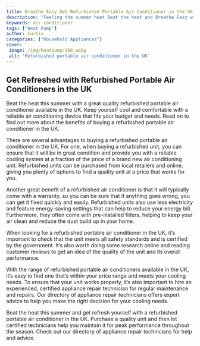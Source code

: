 ```yaml
---
title: Breathe Easy Get Refurbished Portable Air Conditioner in the UK
description: "Feeling the summer heat Beat the heat and Breathe Easy with refurbished Portable Air Conditioner Now Available in The UK Get yours today and stay cool all summer long"
keywords: air conditioner
tags: ["Heat Pump"]
author: Curtis
categories: ["Household Appliances"]
cover: 
 image: /img/heatpump/108.webp
 alt: 'Refurbished portable air conditioner in the UK'
---
```

## Get Refreshed with Refurbished Portable Air Conditioners in the UK 
Beat the heat this summer with a great quality refurbished portable air conditioner available in the UK. Keep yourself cool and comfortable with a reliable air conditioning device that fits your budget and needs. Read on to find out more about the benefits of buying a refurbished portable air conditioner in the UK. 

There are several advantages to buying a refurbished portable air conditioner in the UK. For one, when buying a refurbished unit, you can ensure that it will be in great condition and provide you with a reliable cooling system at a fraction of the price of a brand new air conditioning unit. Refurbished units can be purchased from local retailers and online, giving you plenty of options to find a quality unit at a price that works for you. 

Another great benefit of a refurbished air conditioner is that it will typically come with a warranty, so you can be sure that if anything goes wrong, you can get it fixed quickly and easily. Refurbished units also use less electricity and feature energy-saving settings that can help to reduce your energy bill. Furthermore, they often come with pre-installed filters, helping to keep your air clean and reduce the dust build up in your home. 

When looking for a refurbished portable air conditioner in the UK, it’s important to check that the unit meets all safety standards and is certified by the government. It’s also worth doing some research online and reading customer reviews to get an idea of the quality of the unit and its overall performance. 

With the range of refurbished portable air conditioners available in the UK, it’s easy to find one that’s within your price range and meets your cooling needs. To ensure that your unit works properly, it’s also important to hire an experienced, certified appliance repair technician for regular maintenance and repairs. Our directory of appliance repair technicians offers expert advice to help you make the right decision for your cooling needs. 

Beat the heat this summer and get refresh yourself with a refurbished portable air conditioner in the UK. Purchase a quality unit and then let certified technicians help you maintain it for peak performance throughout the season. Check out our directory of appliance repair technicians for help and advice.
